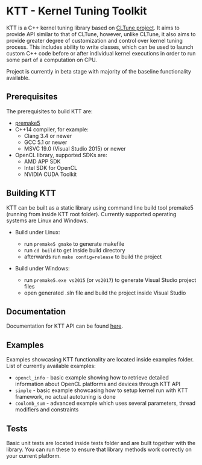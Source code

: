 KTT - Kernel Tuning Toolkit
===========================

KTT is a C++ kernel tuning library based on [CLTune project](https://github.com/CNugteren/CLTune).
It aims to provide API similar to that of CLTune, however, unlike CLTune, it also aims to provide
greater degree of customization and control over kernel tuning process. This includes ability to
write classes, which can be used to launch custom C++ code before or after individual kernel
executions in order to run some part of a computation on CPU.

Project is currently in beta stage with majority of the baseline functionality available.

Prerequisites  
-------------

The prerequisites to build KTT are:

* [premake5](https://premake.github.io/download.html)
* C++14 compiler, for example:
    - Clang 3.4 or newer
    - GCC 5.1 or newer
    - MSVC 19.0 (Visual Studio 2015) or newer
* OpenCL library, supported SDKs are:
    - AMD APP SDK
    - Intel SDK for OpenCL
    - NVIDIA CUDA Toolkit

Building KTT
------------

KTT can be built as a static library using command line build tool premake5 (running from
inside KTT root folder). Currently supported operating systems are Linux and Windows.

* Build under Linux:
    - run `premake5 gmake` to generate makefile
    - run `cd build` to get inside build directory
    - afterwards run `make config=release` to build the project
    
* Build under Windows:
    - run `premake5.exe vs2015` (or `vs2017`) to generate Visual Studio project files
    - open generated .sln file and build the project inside Visual Studio

Documentation
-------------

Documentation for KTT API can be found [here](https://github.com/Fillo7/KTT/blob/master/documentation/ktt_api.md).

Examples
--------

Examples showcasing KTT functionality are located inside examples folder. List of currently
available examples:

* `opencl_info` - basic example showing how to retrieve detailed information about OpenCL
  platforms and devices through KTT API
* `simple` - basic example showcasing how to setup kernel run with KTT framework, no actual
  autotuning is done
* `coulomb_sum` - advanced example which uses several parameters, thread modifiers
  and constraints

Tests
-----

Basic unit tests are located inside tests folder and are built together with the library.
You can run these to ensure that library methods work correctly on your current platform.
